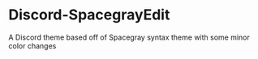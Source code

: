 # Discord-SpacegrayEdit
A Discord theme based off of Spacegray syntax theme with some minor color changes
